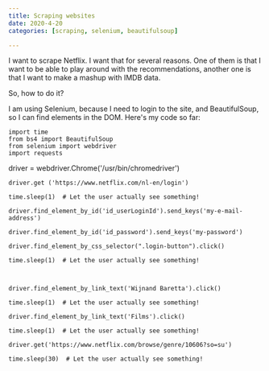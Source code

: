 ```yaml
---
title: Scraping websites
date: 2020-4-20
categories: [scraping, selenium, beautifulsoup]

---
```


I want to scrape Netflix. I want that for several reasons. One of them is that I want to be able to play around with the recommendations, another one is that I want to make a mashup with IMDB data.

So, how to do it?

I am using Selenium, because I need to login to the site, and BeautifulSoup, so I can find elements in the DOM.
Here's my code so far: 

    import time
    from bs4 import BeautifulSoup
    from selenium import webdriver
    import requests
    
 driver = webdriver.Chrome('/usr/bin/chromedriver')
    
      
      
    
    driver.get ('https://www.netflix.com/nl-en/login')
    
    time.sleep(1)  # Let the user actually see something!

    driver.find_element_by_id('id_userLoginId').send_keys('my-e-mail-address')
    
    driver.find_element_by_id('id_password').send_keys('my-password')
    
    driver.find_element_by_css_selector(".login-button").click()
    
    time.sleep(1)  # Let the user actually see something!
    
      
    
    driver.find_element_by_link_text('Wijnand Baretta').click()
    
    time.sleep(1)  # Let the user actually see something!
    
    driver.find_element_by_link_text('Films').click()
    
    time.sleep(1)  # Let the user actually see something!
    
    driver.get('https://www.netflix.com/browse/genre/10606?so=su')
    
    time.sleep(30)  # Let the user actually see something!

<!--stackedit_data:
eyJoaXN0b3J5IjpbLTU2ODc2MzgxOV19
-->